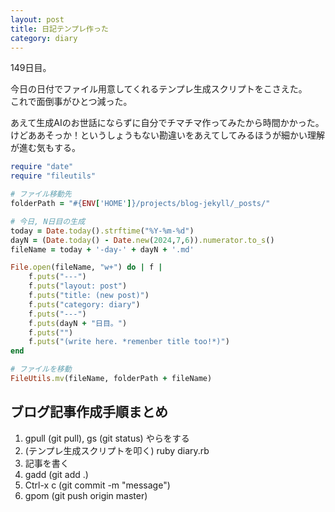 ```yaml
---
layout: post
title: 日記テンプレ作った 
category: diary
---
```

149日目。

今日の日付でファイル用意してくれるテンプレ生成スクリプトをこさえた。  
これで面倒事がひとつ減った。

あえて生成AIのお世話にならずに自分でチマチマ作ってみたから時間かかった。けどああそっか！というしょうもない勘違いをあえてしてみるほうが細かい理解が進む気もする。

```ruby
require "date"
require "fileutils"

# ファイル移動先
folderPath = "#{ENV['HOME']}/projects/blog-jekyll/_posts/"

# 今日, N日目の生成
today = Date.today().strftime("%Y-%m-%d")
dayN = (Date.today() - Date.new(2024,7,6)).numerator.to_s()
fileName = today + '-day-' + dayN + '.md'

File.open(fileName, "w+") do | f |
    f.puts("---")
    f.puts("layout: post")
    f.puts("title: (new post)")
    f.puts("category: diary")
    f.puts("---")
    f.puts(dayN + "日目。")
    f.puts("")
    f.puts("(write here. *remenber title too!*)")
end

# ファイルを移動
FileUtils.mv(fileName, folderPath + fileName)
```

## ブログ記事作成手順まとめ

1. gpull (git pull), gs (git status) やらをする
1. (テンプレ生成スクリプトを叩く) ruby diary.rb
1. 記事を書く 
1. gadd (git add .)
1. Ctrl-x c (git commit -m "message")
1. gpom (git push origin master)

